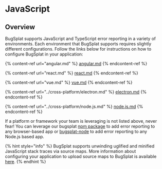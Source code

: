 # JavaScript

## Overview

BugSplat supports JavaScript and TypeScript error reporting in a variety of environments. Each environment that BugSplat supports requires slightly different configurations. Follow the links below for instructions on how to configure BugSplat in your application:

{% content-ref url="angular.md" %}
[angular.md](angular.md)
{% endcontent-ref %}

{% content-ref url="react.md" %}
[react.md](react.md)
{% endcontent-ref %}

{% content-ref url="vue.md" %}
[vue.md](vue.md)
{% endcontent-ref %}

{% content-ref url="../cross-platform/electron.md" %}
[electron.md](../cross-platform/electron.md)
{% endcontent-ref %}

{% content-ref url="../cross-platform/node.js.md" %}
[node.js.md](../cross-platform/node.js.md)
{% endcontent-ref %}

If a platform or framework your team is leveraging is not listed above, never fear! You can leverage our bugsplat [npm package](https://www.npmjs.com/package/bugsplat) to add error reporting to any browser-based app or [bugsplat-node](https://www.npmjs.com/package/bugsplat-node) to add error reporting to any Node.js based app.

{% hint style="info" %}
BugSplat supports unwinding uglified and minified JavaScript stack traces via source maps. More information about configuring your application to upload source maps to BugSplat is available [here](../../../development/working-with-symbol-files/source-maps.md).
{% endhint %}
